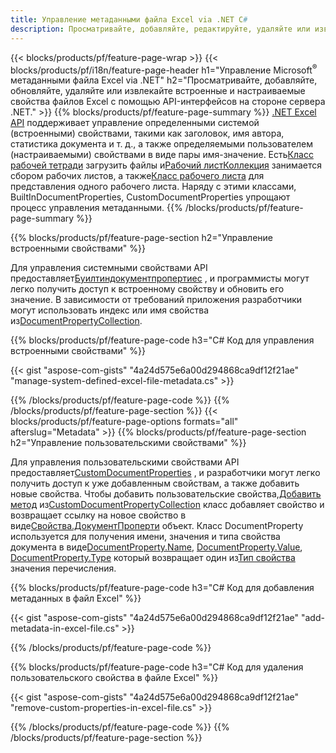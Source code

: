 ```yaml
---
title: Управление метаданными файла Excel via .NET C#
description: Просматривайте, добавляйте, редактируйте, удаляйте или извлекайте метаданные файлов Excel с помощью всего нескольких строк кода C#.
---
```

{{< blocks/products/pf/feature-page-wrap >}}
{{< blocks/products/pf/i18n/feature-page-header h1="Управление Microsoft<sup>&reg;</sup> метаданными файла Excel via .NET" h2="Просматривайте, добавляйте, обновляйте, удаляйте или извлекайте встроенные и настраиваемые свойства файлов Excel с помощью API-интерфейсов на стороне сервера .NET." >}}
{{% blocks/products/pf/feature-page-summary %}}
[.NET Excel API](/cells/ru/net/) поддерживает управление определенными системой (встроенными) свойствами, такими как заголовок, имя автора, статистика документа и т. д., а также определяемыми пользователем (настраиваемыми) свойствами в виде пары имя-значение. Есть[Класс рабочей тетради](https://reference.aspose.com/cells/net/aspose.cells/workbook) загрузить файлы и[Рабочий листКоллекция](https://reference.aspose.com/cells/net/aspose.cells/worksheetcollection) занимается сбором рабочих листов, а также[Класс рабочего листа](https://reference.aspose.com/cells/net/aspose.cells/worksheet) для представления одного рабочего листа. Наряду с этими классами, BuiltInDocumentProperties, CustomDocumentProperties упрощают процесс управления метаданными.
{{% /blocks/products/pf/feature-page-summary %}}

{{% blocks/products/pf/feature-page-section h2="Управление встроенными свойствами" %}}

 Для управления системными свойствами API предоставляет[Буилтиндокументпропертиес](https://reference.aspose.com/cells/net/aspose.cells/workbook/properties/builtindocumentproperties) , и программисты могут легко получить доступ к встроенному свойству и обновить его значение. В зависимости от требований приложения разработчики могут использовать индекс или имя свойства из[DocumentPropertyCollection](https://reference.aspose.com/cells/net/aspose.cells.properties/documentpropertycollection). 

{{% blocks/products/pf/feature-page-code h3="C# Код для управления встроенными свойствами" %}}

{{< gist "aspose-com-gists" "4a24d575e6a00d294868ca9df12f21ae" "manage-system-defined-excel-file-metadata.cs" >}}

{{% /blocks/products/pf/feature-page-code %}}
{{% /blocks/products/pf/feature-page-section %}}
{{< blocks/products/pf/feature-page-options formats="all" afterslug="Metadata" >}}
{{% blocks/products/pf/feature-page-section h2="Управление пользовательскими свойствами" %}}

 Для управления пользовательскими свойствами API предоставляет[CustomDocumentProperties](https://reference.aspose.com/cells/net/aspose.cells/workbook/properties/customdocumentproperties) , и разработчики могут легко получить доступ к уже добавленным свойствам, а также добавить новые свойства. Чтобы добавить пользовательские свойства,[Добавить метод](https://reference.aspose.com/cells/net/aspose.cells.properties/customdocumentpropertycollection/methods/add/index) из[CustomDocumentPropertyCollection](https://reference.aspose.com/cells/net/aspose.cells.properties/customdocumentpropertycollection) класс добавляет свойство и возвращает ссылку на новое свойство в виде[Свойства.ДокументПроперти](https://reference.aspose.com/cells/net/aspose.cells.properties/documentproperty) объект. Класс DocumentProperty используется для получения имени, значения и типа свойства документа в виде[DocumentProperty.Name](https://reference.aspose.com/cells/net/aspose.cells.properties/documentproperty/properties/name), [DocumentProperty.Value](https://reference.aspose.com/cells/net/aspose.cells.properties/documentproperty/properties/value),  [DocumentProperty.Type](https://reference.aspose.com/cells/net/aspose.cells.properties/documentproperty/properties/type) который возвращает один из[Тип свойства](https://reference.aspose.com/cells/net/aspose.cells.properties/propertytype) значения перечисления.
 
{{% blocks/products/pf/feature-page-code h3="C# Код для добавления метаданных в файл Excel" %}}

{{< gist "aspose-com-gists" "4a24d575e6a00d294868ca9df12f21ae" "add-metadata-in-excel-file.cs" >}}

{{% /blocks/products/pf/feature-page-code %}}


{{% blocks/products/pf/feature-page-code h3="C# Код для удаления пользовательского свойства в файле Excel" %}}

{{< gist "aspose-com-gists" "4a24d575e6a00d294868ca9df12f21ae" "remove-custom-properties-in-excel-file.cs" >}}

{{% /blocks/products/pf/feature-page-code %}}
{{% /blocks/products/pf/feature-page-section %}}
